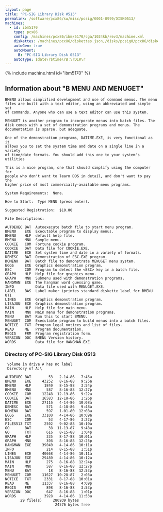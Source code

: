 ```yaml
---
layout: page
title: "PC-SIG Library Disk #513"
permalink: /software/pcx86/sw/misc/pcsig/0001-0999/DISK0513/
machines:
  - id: ibm5170
    type: pcx86
    config: /machines/pcx86/ibm/5170/cga/1024kb/rev3/machine.xml
    diskettes: /machines/pcx86/diskettes.json,/disks/pcsig0/pcx86/diskettes.json
    autoGen: true
    autoMount:
      B: "PC-SIG Library Disk 0513"
    autoType: $date\r$time\rB:\rDIR\r
---
```


{% include machine.html id="ibm5170" %}

## Information about "B MENU AND MENUGET"

    BMENU allows simplified development and use of command menus. The menu
    files are built with a text editor, using an abbreviated and simple set
    of commands. Anyone who can use a text editor can use this system.
    
    MENUGET is another program to incorporate menus into batch files. The
    disk comes with a set of demonstration programs and menus. The
    documentation is sparse, but adequate.
    
    One of the demonstration programs, DATIME.EXE, is very functional as it
    allows you to set the system time and date on a single line in a variety
    of time/date formats. You should add this one to your system's utilities
    
    This is a nice program, one that should simplify using the computer for
    people who don't want to learn DOS in detail, and don't want to pay the
    higher price of most commercially-available menu programs.
    
    System Requirements:  None.
    
    How to Start:  Type MENU (press enter).
    
    Suggested Registration:  $10.00
    
    File Descriptions:
    
    AUTOEXEC BAT  Autoexecute batch file to start menu program.
    BMENU    EXE  Executable program to display menus.
    BMENU    HLP  default help file.
    BMENU    MNU  Sample menu.
    COOKIE   COM  Fortune cookie program.
    COOKIE   DAT  Data file for COOKIE.EXE.
    DATIME   EXE  Set system time and date in a variety of formats.
    DEMESC   BAT  Demonstration of ESC.EXE program.
    DOMENU   BAT  Batch file to demonstrate MENUGET menu system.
    EGGS     EXE  Graphics demonstration program.
    ESC      COM  Program to detect the <ESC> key in a batch file.
    GRAPH    HLP  Help file for graphics menu.
    GRAPH    MNU  Submenu used with demonstration programs.
    HANGMAN  EXE  The hangman word guessing game.
    INFO          Data file used with MENUGET.EXE.
    LABEL    BAS  Label maker (printes standard diskette label for BMENU UTI
    LINES    EXE  Graphics demonstration program.
    LISAJOU  EXE  Graphics demonstration program.
    MAIN     HLP  Help file for main menu.
    MAIN     MNU  Main menu for demonstration programs.
    MENU     BAT  Run this to start BMENU.
    MENUGET  COM  Executable program to build menus into a batch files.
    NOTICE   TXT  Program legal notices and list of files.
    READ     ME   Program documentation.
    REGIS    FRM  Program registration form.
    VERSION  DOC  BMENU Version history.
    WORDS         Data file for HANGMAN.EXE.

### Directory of PC-SIG Library Disk 0513

     Volume in drive A has no label
     Directory of A:\

    AUTOEXEC BAT        53   2-14-86   7:46a
    BMENU    EXE     43252   8-16-88   9:25a
    BMENU    HLP      1840   8-15-88   3:54p
    BMENU    MNU       587   8-16-88  12:27p
    COOKIE   COM     12248  12-19-86   9:22a
    COOKIE   DAT     16583  12-18-86   1:26p
    DATIME   EXE     27116   4-14-86  10:08a
    DEMESC   BAT       571   4-18-86   9:48a
    DOMENU   BAT       597   1-01-80  12:08a
    EGGS     EXE     33100   4-14-86  10:09a
    ESC      COM        53   4-17-86   3:22p
    FILES513 TXT      2502   9-02-88  10:10a
    GO       BAT        38  11-13-87   9:48a
    GO       TXT       616   8-15-88   1:04p
    GRAPH    HLP       335   8-17-88  10:01a
    GRAPH    MNU       398   8-16-88  12:25p
    HANGMAN  EXE     39040   4-14-86  10:11a
    INFO               214   8-15-88   1:51p
    LINES    EXE     40668   4-14-86  10:11a
    LISAJOU  EXE     29480   4-14-86  10:12a
    MAIN     HLP       275   8-16-88  12:24p
    MAIN     MNU       587   8-16-88  12:27p
    MENU     BAT        18   8-16-88  12:53p
    MENUGET  COM     11627  10-28-87   2:03a
    NOTICE   TXT      2331   8-17-88  10:01a
    READ     ME      11337   8-16-88   4:09p
    REGIS    FRM       898   8-16-88   3:53p
    VERSION  DOC       647   8-16-88   1:01p
    WORDS             3928   4-14-86  11:53a
           29 file(s)     280939 bytes
                           24576 bytes free
